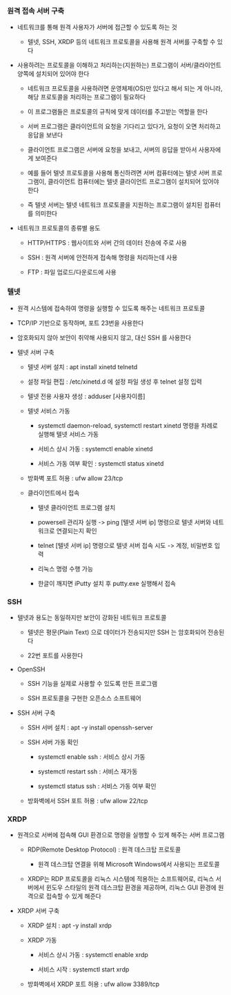 ### 원격 접속 서버 구축

* 네트워크를 통해 원격 사용자가 서버에 접근할 수 있도록 하는 것

    - 텔넷, SSH, XRDP 등의 네트워크 프로토콜을 사용해 원격 서버를 구축할 수 있다

* 사용하려는 프로토콜을 이해하고 처리하는(지원하는) 프로그램이 서버/클라이언트 양쪽에 설치되어 있어야 한다

    - 네트워크 프로토콜을 사용하려면 운영체제(OS)만 있다고 해서 되는 게 아니라, 해당 프로토콜을 처리하는 프로그램이 필요하다

    - 이 프로그램들은 프로토콜의 규칙에 맞게 데이터를 주고받는 역할을 한다

    - 서버 프로그램은 클라이언트의 요청을 기다리고 있다가, 요청이 오면 처리하고 응답을 보낸다

    - 클라이언트 프로그램은 서버에 요청을 보내고, 서버의 응답을 받아서 사용자에게 보여준다

    - 예를 들어 텔넷 프로토콜을 사용해 통신하려면 서버 컴퓨터에는 텔넷 서버 프로그램이, 클라이언트 컴퓨터에는 텔넷 클라이언트 프로그램이 설치되어 있어야 한다

    - 즉 텔넷 서버는 텔넷 네트워크 프로토콜을 지원하는 프로그램이 설치된 컴퓨터를 의미한다

* 네트워크 프로토콜의 종류별 용도

    - HTTP/HTTPS : 웹사이트와 서버 간의 데이터 전송에 주로 사용
    
    - SSH : 원격 서버에 안전하게 접속해 명령을 처리하는데 사용

    - FTP : 파일 업로드/다운로드에 사용

### 텔넷

* 원격 시스템에 접속하여 명령을 실행할 수 있도록 해주는 네트워크 프로토콜

* TCP/IP 기반으로 동작하며, 포트 23번을 사용한다

* 암호화되지 않아 보안이 취약해 사용되지 않고, 대신 SSH 를 사용한다

* 텔넷 서버 구축

    - 텔넷 서버 설치 : apt install xinetd telnetd

    - 설정 파일 편집 : /etc/xinetd.d 에 설정 파일 생성 후 telnet 설정 입력

    - 텔넷 전용 사용자 생성 : adduser [사용자이름]

    - 텔넷 서비스 가동

        - systemctl daemon-reload, systemctl restart xinetd 명령을 차례로 실행해 텔넷 서비스 가동

        - 서비스 상시 가동 : systemctl enable xinetd

        - 서비스 가동 여부 확인 : systemctl status xinetd

    - 방화벽 포트 허용 : ufw allow 23/tcp

    - 클라이언트에서 접속

        - 텔넷 클라이언트 프로그램 설치

        - powersell 관리자 실행 -> ping [텔넷 서버 ip] 명령으로 텔넷 서버와 네트워크로 연결되는지 확인

        - telnet [텔넷 서버 ip] 명령으로 텔넷 서버 접속 시도 -> 계정, 비밀번호 입력

        - 리눅스 명령 수행 가능

        - 한글이 깨지면 iPutty 설치 후 putty.exe 실행해서 접속

### SSH

* 텔넷과 용도는 동일하지만 보안이 강화된 네트워크 프로토콜

    - 텔넷은 평문(Plain Text) 으로 데이터가 전송되지만 SSH 는 암호화되어 전송된다

    - 22번 포트를 사용한다

* OpenSSH

    - SSH 기능을 실제로 사용할 수 있도록 만든 프로그램

    - SSH 프로토콜을 구현한 오픈소스 소프트웨어

* SSH 서버 구축

    - SSH 서버 설치 : apt -y install openssh-server

    - SSH 서버 가동 확인

        - systemctl enable ssh : 서비스 상시 가동

        - systemctl restart ssh : 서비스 재가동

        - systemctl status ssh : 서비스 가동 여부 확인

    - 방화벽에서 SSH 포트 허용 : ufw allow 22/tcp

### XRDP

* 원격으로 서버에 접속해 GUI 환경으로 명령을 실행할 수 있게 해주는 서버 프로그램

    - RDP(Remote Desktop Protocol) : 원격 데스크탑 프로토콜

        - 원격 데스크탑 연결을 위해 Microsoft Windows에서 사용되는 프로토콜

    - XRDP는 RDP 프로토콜을 리눅스 시스템에 적용하는 소프트웨어로, 리눅스 서버에서 윈도우 스타일의 원격 데스크탑 환경을 제공하며, 리눅스 GUI 환경에 원격으로 접속할 수 있게 해준다

* XRDP 서버 구축

    - XRDP 설치 : apt -y install xrdp

    - XRDP 가동

        - 서비스 상시 가동 : systemctl enable xrdp

        - 서비스 시작 : systemctl start xrdp

    - 방화벽에서 XRDP 포트 허용 : ufw allow 3389/tcp
